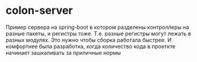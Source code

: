 # colon-server
Пример сервера на spring-boot в котором разделены контроллеры на разные пакеты, и регистры тоже. Т.е. разные регистры могут лежать в разных модулях. Это нужно чтобы сборка работала быстрее. И комфортнее была разработка, когда количество кода в проеткте начинает зашкаливать за приличные нормы
